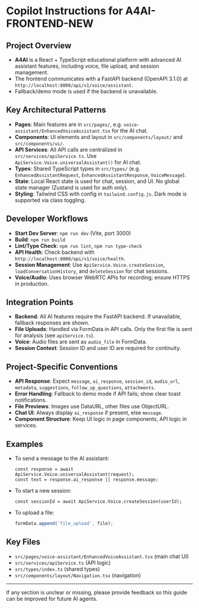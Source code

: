 # Copilot Instructions for A4AI-FRONTEND-NEW

## Project Overview
- **A4AI** is a React + TypeScript educational platform with advanced AI assistant features, including voice, file upload, and session management.
- The frontend communicates with a FastAPI backend (OpenAPI 3.1.0) at `http://localhost:8000/api/v1/voice/assistant`.
- Fallback/demo mode is used if the backend is unavailable.

## Key Architectural Patterns
- **Pages**: Main features are in `src/pages/`, e.g. `voice-assistant/EnhancedVoiceAssistant.tsx` for the AI chat.
- **Components**: UI elements and layout in `src/components/layout/` and `src/components/ui/`.
- **API Services**: All API calls are centralized in `src/services/apiService.ts`. Use `ApiService.Voice.universalAssistant()` for AI chat.
- **Types**: Shared TypeScript types in `src/types/` (e.g. `EnhancedAssistantRequest`, `EnhancedAssistantResponse`, `VoiceMessage`).
- **State**: Local React state is used for chat, session, and UI. No global state manager (Zustand is used for auth only).
- **Styling**: Tailwind CSS with config in `tailwind.config.js`. Dark mode is supported via class toggling.

## Developer Workflows
- **Start Dev Server**: `npm run dev` (Vite, port 3000)
- **Build**: `npm run build`
- **Lint/Type Check**: `npm run lint`, `npm run type-check`
- **API Health**: Check backend with `http://localhost:8000/api/v1/voice/health`.
- **Session Management**: Use `ApiService.Voice.createSession`, `loadConversationHistory`, and `deleteSession` for chat sessions.
- **Voice/Audio**: Uses browser WebRTC APIs for recording; ensure HTTPS in production.

## Integration Points
- **Backend**: All AI features require the FastAPI backend. If unavailable, fallback responses are shown.
- **File Uploads**: Handled via FormData in API calls. Only the first file is sent for analysis (see `apiService.ts`).
- **Voice**: Audio files are sent as `audio_file` in FormData.
- **Session Context**: Session ID and user ID are required for continuity.

## Project-Specific Conventions
- **API Response**: Expect `message`, `ai_response`, `session_id`, `audio_url`, `metadata`, `suggestions`, `follow_up_questions`, `attachments`.
- **Error Handling**: Fallback to demo mode if API fails; show clear toast notifications.
- **File Previews**: Images use DataURL, other files use ObjectURL.
- **Chat UI**: Always display `ai_response` if present, else `message`.
- **Component Structure**: Keep UI logic in page components, API logic in services.

## Examples
- To send a message to the AI assistant:
  ```tsx
  const response = await ApiService.Voice.universalAssistant(request);
  const text = response.ai_response || response.message;
  ```
- To start a new session:
  ```tsx
  const sessionId = await ApiService.Voice.createSession(userId);
  ```
- To upload a file:
  ```typescript
  formData.append('file_upload', file);
  ```

## Key Files
- `src/pages/voice-assistant/EnhancedVoiceAssistant.tsx` (main chat UI)
- `src/services/apiService.ts` (API logic)
- `src/types/index.ts` (shared types)
- `src/components/layout/Navigation.tsx` (navigation)

---

If any section is unclear or missing, please provide feedback so this guide can be improved for future AI agents.
